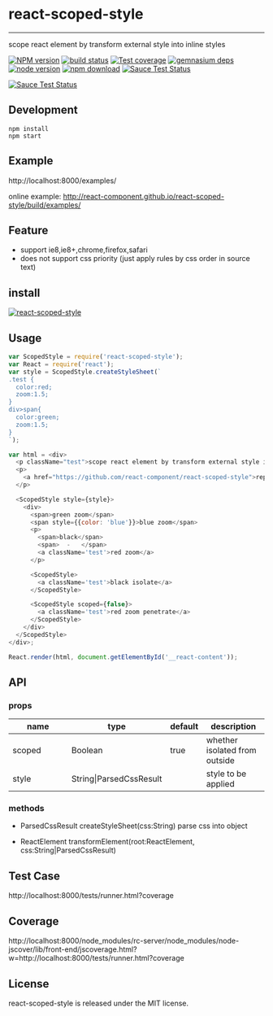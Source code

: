 # react-scoped-style
---

scope react element by transform external style into inline styles

[![NPM version][npm-image]][npm-url]
[![build status][travis-image]][travis-url]
[![Test coverage][coveralls-image]][coveralls-url]
[![gemnasium deps][gemnasium-image]][gemnasium-url]
[![node version][node-image]][node-url]
[![npm download][download-image]][download-url]
[![Sauce Test Status](https://saucelabs.com/buildstatus/react-scoped-style)](https://saucelabs.com/u/react-scoped-style)

[![Sauce Test Status](https://saucelabs.com/browser-matrix/react-scoped-style.svg)](https://saucelabs.com/u/react-scoped-style)

[npm-image]: http://img.shields.io/npm/v/react-scoped-style.svg?style=flat-square
[npm-url]: http://npmjs.org/package/react-scoped-style
[travis-image]: https://img.shields.io/travis/react-component/react-scoped-style.svg?style=flat-square
[travis-url]: https://travis-ci.org/react-component/react-scoped-style
[coveralls-image]: https://img.shields.io/coveralls/react-component/react-scoped-style.svg?style=flat-square
[coveralls-url]: https://coveralls.io/r/react-component/react-scoped-style?branch=master
[gemnasium-image]: http://img.shields.io/gemnasium/react-component/react-scoped-style.svg?style=flat-square
[gemnasium-url]: https://gemnasium.com/react-component/react-scoped-style
[node-image]: https://img.shields.io/badge/node.js-%3E=_0.10-green.svg?style=flat-square
[node-url]: http://nodejs.org/download/
[download-image]: https://img.shields.io/npm/dm/react-scoped-style.svg?style=flat-square
[download-url]: https://npmjs.org/package/react-scoped-style


## Development

```
npm install
npm start
```

## Example

http://localhost:8000/examples/

online example: http://react-component.github.io/react-scoped-style/build/examples/


## Feature

* support ie8,ie8+,chrome,firefox,safari
* does not support css priority (just apply rules by css order in source text)

## install

[![react-scoped-style](https://nodei.co/npm/react-scoped-style.png)](https://npmjs.org/package/react-scoped-style)

## Usage

```js
var ScopedStyle = require('react-scoped-style');
var React = require('react');
var style = ScopedStyle.createStyleSheet(`
.test {
  color:red;
  zoom:1.5;
}
div>span{
  color:green;
  zoom:1.5;
}
`);

var html = <div>
  <p className="test">scope react element by transform external style into inline styles</p>
  <p>
    <a href="https://github.com/react-component/react-scoped-style">repo</a>
  </p>

  <ScopedStyle style={style}>
    <div>
      <span>green zoom</span>
      <span style={{color: 'blue'}}>blue zoom</span>
      <p>
        <span>black</span>
        <span>  -   </span>
        <a className='test'>red zoom</a>
      </p>

      <ScopedStyle>
        <a className='test'>black isolate</a>
      </ScopedStyle>

      <ScopedStyle scoped={false}>
        <a className='test'>red zoom penetrate</a>
      </ScopedStyle>
    </div>
  </ScopedStyle>
</div>;

React.render(html, document.getElementById('__react-content'));
```

## API

### props

<table class="table table-bordered table-striped">
    <thead>
    <tr>
        <th style="width: 100px;">name</th>
        <th style="width: 50px;">type</th>
        <th style="width: 50px;">default</th>
        <th>description</th>
    </tr>
    </thead>
    <tbody>
        <tr>
          <td>scoped</td>
          <td>Boolean</td>
          <td>true</td>
          <td>whether isolated from outside</td>
        </tr>
        <tr>
          <td>style</td>
          <td>String|ParsedCssResult</td>
          <td></td>
          <td>style to be applied</td>
        </tr>
    </tbody>
</table>

### methods

- ParsedCssResult createStyleSheet(css:String)  parse css into object

- ReactElement transformElement(root:ReactElement, css:String|ParsedCssResult)


## Test Case

http://localhost:8000/tests/runner.html?coverage

## Coverage

http://localhost:8000/node_modules/rc-server/node_modules/node-jscover/lib/front-end/jscoverage.html?w=http://localhost:8000/tests/runner.html?coverage

## License

react-scoped-style is released under the MIT license.
